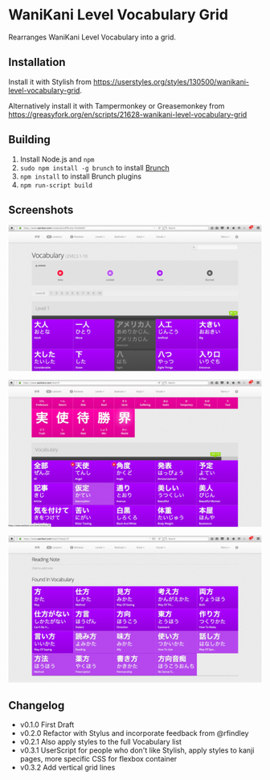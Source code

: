 # WaniKani Level Vocabulary Grid

Rearranges WaniKani Level Vocabulary into a grid.

## Installation

Install it with Stylish from <https://userstyles.org/styles/130500/wanikani-level-vocabulary-grid>.

Alternatively install it with Tampermonkey or Greasemonkey from <https://greasyfork.org/en/scripts/21628-wanikani-level-vocabulary-grid>

## Building

1. Install Node.js and `npm`
2. `sudo npm install -g brunch` to install [Brunch](http://brunch.io/)
3. `npm install` to install Brunch plugins
4. `npm run-script build`

## Screenshots

![Level Page](screenshots/wanikani-level-vocabulary-grid-screenshot-1.png)

![Vocabulary Page](screenshots/wanikani-level-vocabulary-grid-screenshot-2.png)

![Kanji Page](screenshots/wanikani-level-vocabulary-grid-screenshot-3.png)

## Changelog

- v0.1.0 First Draft
- v0.2.0 Refactor with Stylus and incorporate feedback from @rfindley
- v0.2.1 Also apply styles to the full Vocabulary list
- v0.3.1 UserScript for people who don't like Stylish, apply styles to kanji pages, more specific CSS for flexbox container
- v0.3.2 Add vertical grid lines
